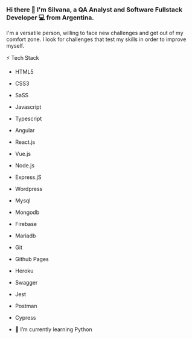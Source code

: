 ### Hi there 👋 I'm Silvana, a QA Analyst and Software Fullstack Developer 💻 from Argentina.
I'm a versatile person, willing to face new challenges and get out of my comfort zone. I look for challenges that test my skills in order to improve myself.

⚡ Tech Stack

- HTML5 
- CSS3 
- SaSS
- Javascript 
- Typescript
- Angular 
- React.js 
- Vue.js
- Node.js
- Express.jS
- Wordpress
- Mysql 
- Mongodb
- Firebase
- Mariadb 
- Git
- Github Pages
- Heroku
- Swagger
- Jest
- Postman
- Cypress


- 🌱 I’m currently learning Python 


<!--
**msilvanat/msilvanat** is a ✨ _special_ ✨ repository because its `README.md` (this file) appears on your GitHub profile.

-->
